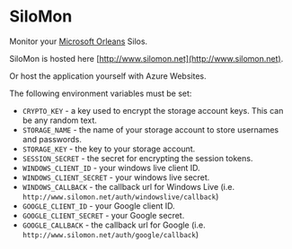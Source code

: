﻿# SiloMon

Monitor your [Microsoft Orleans](http://aka.ms/orleans) Silos.

SiloMon is hosted here [http://www.silomon.net](http://www.silomon.net).

Or host the application yourself with Azure Websites.

The following environment variables must be set:

* `CRYPTO_KEY` - a key used to encrypt the storage account keys. This can be any random text.
* `STORAGE_NAME` - the name of your storage account to store usernames and passwords.
* `STORAGE_KEY` - the key to your storage account.
* `SESSION_SECRET` - the secret for encrypting the session tokens.
* `WINDOWS_CLIENT_ID` - your windows live client ID.
* `WINDOWS_CLIENT_SECRET` - your windows live secret.
* `WINDOWS_CALLBACK` - the callback url for Windows Live (i.e. `http://www.silomon.net/auth/windowslive/callback`)
* `GOOGLE_CLIENT_ID` - your Google client ID.
* `GOOGLE_CLIENT_SECRET` - your Google secret.
* `GOOGLE_CALLBACK` - the callback url for Google (i.e. `http://www.silomon.net/auth/google/callback`)
